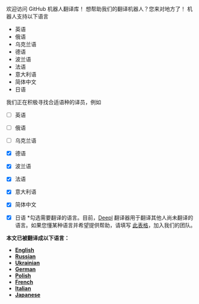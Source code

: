 欢迎访问 GitHub 机器人翻译库！
想帮助我们的翻译机器人？您来对地方了！
机器人支持以下语言
- 英语
- 俄语
- 乌克兰语
- 德语
- 波兰语
- 法语
- 意大利语
- 简体中文
- 日语

我们正在积极寻找合适语种的译员，例如
- [ ] 英语
- [ ] 俄语
- [ ] 乌克兰语
- [x] 德语
- [x] 波兰语
- [x] 法语
- [x] 意大利语
- [x] 简体中文
- [x] 日语
*勾选需要翻译的语言。目前，[Deepl](https://www.deepl.com) 翻译器用于翻译其他人尚未翻译的语言。如果您懂某种语言并希望提供帮助，请填写 [此表格](https://dtzlink.com)，加入我们的团队。


**本文已被翻译成以下语言：**
- [__**English**__](https://github.com/YT-Narin/RambleBOT-Translations/blob/main/ENG/readme.md)
- [__**Russian**__](https://github.com/YT-Narin/RambleBOT-Translations/blob/main/RUS/readme.md)
- [__**Ukrainian**__](https://github.com/YT-Narin/RambleBOT-Translations/blob/main/UKR/readme.md)
- [__**German**__](https://github.com/YT-Narin/RambleBOT-Translations/blob/main/GER/readme.md)
- [__**Polish**__](https://github.com/YT-Narin/RambleBOT-Translations/blob/main/POL/readme.md)
- [__**French**__](https://github.com/YT-Narin/RambleBOT-Translations/blob/main/FRE/readme.md)
- [__**Italian**__](https://github.com/YT-Narin/RambleBOT-Translations/blob/main/ITA/readme.md)
- [__**Japanese**__](https://github.com/YT-Narin/RambleBOT-Translations/blob/main/JAP/readme.md)

